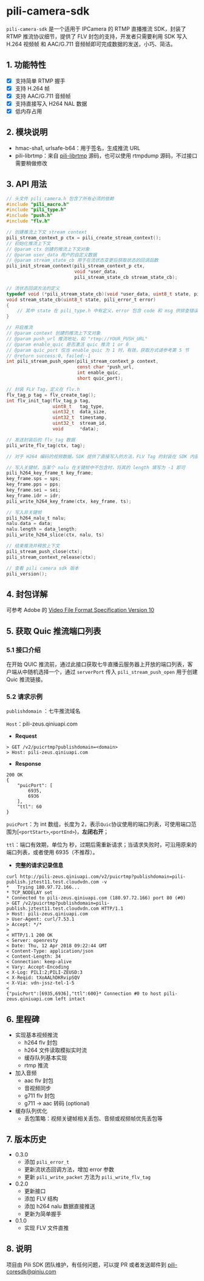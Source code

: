 # pili-camera-sdk

`pili-camera-sdk` 是一个适用于 IPCamera 的 RTMP 直播推流 SDK，封装了 RTMP 推流协议细节，提供了 FLV 封包的支持，开发者只需要利用 SDK 写入 H.264 视频帧 和 AAC/G.711 音频帧即可完成数据的发送，小巧、简洁。

## 1. 功能特性

- [x] 支持简单 RTMP 握手
- [x] 支持 H.264 帧
- [x] 支持 AAC/G.711 音频帧
- [x] 支持直接写入 H264 NAL 数据
- [x] 低内存占用

## 2. 模块说明

- hmac-sha1, urlsafe-b64：用于签名，生成推流 URL
- pili-librtmp：来自 [pili-librtmp](https://github.com/pili-engineering/pili-librtmp) 源码，也可以使用 rtmpdump 源码，不过接口需要稍做修改

## 3. API 用法

```c
// 头文件 pili_camera.h 包含了所有必须的依赖
#include "pili_macro.h"
#include "pili_type.h"
#include "push.h"
#include "flv.h"
```

```c
// 创建推流上下文 stream context
pili_stream_context_p ctx = pili_create_stream_context();
// 初始化推流上下文
// @param ctx 创建的推流上下文对象
// @param user_data 用户的自定义数据
// @param stream_state_cb 用于在流状态变更后获取状态的回调函数
pili_init_stream_context(pili_stream_context_p ctx, 
                         void *user_data,
                         pili_stream_state_cb stream_state_cb); 

// 流状态回调方法的定义
typedef void (*pili_stream_state_cb)(void *user_data, uint8_t state, pili_error_p error);
void stream_state_cb(uint8_t state, pili_error_t error) 
{
    // 其中 state 在 pili_type.h 中有定义，error 包含 code 和 msg 供排查错误出处
}
```

```c
// 开启推流
// @param context 创建的推流上下文对象
// @param push_url 推流地址，如 "rtmp://YOUR_PUSH_URL"
// @param enable_quic 是否激活 quic 推流 1 or 0
// @param quic_port 仅当 enable_quic 为 1 时，有效，获取方式请参考第 5 节
// @return success:0, failed:-1
int pili_stream_push_open(pili_stream_context_p context, 
                          const char *push_url, 
                          int enable_quic, 
                          short quic_port);
```

```c
// 封装 FLV Tag，定义在 flv.h
flv_tag_p tag = flv_create_tag();
int flv_init_tag(flv_tag_p tag,
                 uint8_t   tag_type,
                 uint32_t  data_size,
                 uint32_t  timestamp,
                 uint32_t  stream_id,
                 void      *data);
```

```c
// 发送封装后的 flv_tag 数据
pili_write_flv_tag(ctx, tag);
```

```c
// 对于 H264 编码的视频数据，SDK 提供了直接写入的方法，FLV Tag 的封装在 SDK 内部完成，开发者无需关心封装琐事。

// 写入关键帧，当某个 nalu 在关键帧中不包含时，将其的 length 填写为 -1 即可
pili_h264_key_frame_t key_frame;
key_frame.sps = sps;
key_frame.pps = pps;
key_frame.sei = sei;
key_frame.idr = idr;
pili_write_h264_key_frame(ctx, key_frame, ts);

// 写入非关键帧
pili_h264_nalu_t nalu;
nalu.data = data;
nalu.length = data_length;
pili_write_h264_slice(ctx, nalu, ts)
```

```c
// 结束推流并释放上下文
pili_stream_push_close(ctx);
pili_stream_context_release(ctx);
```

```c
// 查看 pili camera sdk 版本
pili_version();
```

## 4. 封包详解

可参考 Adobe 的 [Video File Format Specification Version 10](http://www.adobe.com/content/dam/Adobe/en/devnet/flv/pdfs/video_file_format_spec_v10.pdf)

## 5. 获取 Quic 推流端口列表

### 5.1 接口介绍

在开始 QUIC 推流前，通过此接口获取七牛直播云服务器上开放的端口列表，客户端从中随机选择一个，通过 `serverPort` 传入 `pili_stream_push_open` 用于创建 Quic 推流链接。

### 5.2 请求示例

`publishdomain` ：七牛推流域名

`Host`：pili-zeus.qiniuapi.com

- **Request**

~~~
> GET /v2/puicrtmp?publishdomain=<domain>
> Host: pili-zeus.qiniuapi.com
~~~

- **Response**

~~~
200 OK
{
    "puicPort": [
        6935,
        6936
    ],
    "ttl": 60
}
~~~

`puicPort`：为 int 数组，长度为 2，表示`Quic`协议使用的端口列表，可使用端口范围为[`<portStart>`,`<portEnd>`)，**左闭右开**；

`ttl`：端口有效期，单位为 秒，过期后需重新请求；当请求失败时，可沿用原来的端口列表，或者使用 6935（不推荐）。

- **完整的请求记录信息**

~~~
curl http://pili-zeus.qiniuapi.com/v2/puicrtmp?publishdomain=pili-publish.jztest11.test.cloudvdn.com -v
*   Trying 180.97.72.166...
* TCP_NODELAY set
* Connected to pili-zeus.qiniuapi.com (180.97.72.166) port 80 (#0)
> GET /v2/puicrtmp?publishdomain=pili-publish.jztest11.test.cloudvdn.com HTTP/1.1
> Host: pili-zeus.qiniuapi.com
> User-Agent: curl/7.53.1
> Accept: */*
>
< HTTP/1.1 200 OK
< Server: openresty
< Date: Thu, 12 Apr 2018 09:22:44 GMT
< Content-Type: application/json
< Content-Length: 34
< Connection: keep-alive
< Vary: Accept-Encoding
< X-Log: PILI:2;PILI-ZEUSD:3
< X-Reqid: tXoAALhDKRvipSQV
< X-Via: vdn-jssz-tel-1-5
<
{"puicPort":[6935,6936],"ttl":600}* Connection #0 to host pili-zeus.qiniuapi.com left intact
~~~

## 6. 里程碑

- 实现基本视频推流
  - h264 flv 封包
  - h264 文件读取模拟实时流
  - 缓存队列基本实现
  - rtmp 推流
- 加入音频
  - aac flv 封包
  - 音视频同步
  - g711 flv 封包
  - g711 -> aac 转码 (optional)
- 缓存队列优化
  - 丢包策略：视频关键帧相关丢包、音频或视频帧优先丢包等

## 7. 版本历史

- 0.3.0
    - 添加 `pili_error_t`
    - 更新流状态回调方法，增加 error 参数
    - 更新 `pili_write_packet` 方法为 `pili_write_flv_tag`
- 0.2.0
   - 更新接口
   - 添加 FLV 结构
   - 添加 h264 nalu 数据直接推送
   - 更新为简单握手
- 0.1.0
	- 实现 FLV 文件直推

## 8. 说明
项目由 Pili SDK 团队维护，有任何问题，可以提 PR 或者发送邮件到 pili-coresdk@qiniu.com

